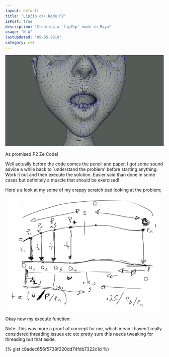 ```yaml
---
layout: default
title: "LipZip c++ Node P2"
isPost: true
description: "Creating a `lipZip' node in Maya"
usage: "N-A"
lastUpdated: "05-05-2019"
category: c++
---
```


<center><img src="/assets/examples/lipZip.gif" width="688" height="288" alt="lipzip"></center>

As promised P2 Ze Code!

Well actually before the code comes the pencil and paper. I got some
sound advice a while back to `understand the problem' before starting
anything. Work it out and then execute the solution. Easier said than
done in some cases but definitely a muscle that should be exercised!

Here's a look at my some of my crappy scratch pad looking at the problem;

<center><img src="/assets/examples/xformArrayNotes2.png" width="480" height="360" alt="notes"></center>

Okay now my execute function:

Note: This was more a proof of concept for me, which mean I haven't
really considered threading issues etc etc pretty sure this needs tweaking
for threading but that aside;

{% gist c8adec656f5738f220dd74fdb7322c1d %}
